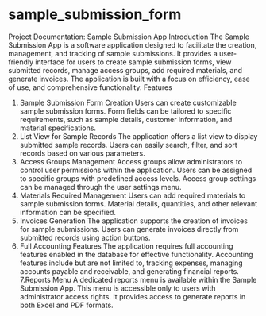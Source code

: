# sample_submission_form
Project Documentation: Sample Submission App
Introduction
The Sample Submission App is a software application designed to facilitate the creation, management, and tracking of sample submissions. It provides a user-friendly interface for users to create sample submission forms, view submitted records, manage access groups, add required materials, and generate invoices. The application is built with a focus on efficiency, ease of use, and comprehensive functionality.
Features
1. Sample Submission Form Creation
Users can create customizable sample submission forms.
Form fields can be tailored to specific requirements, such as sample details, customer information, and material specifications.
2. List View for Sample Records
The application offers a list view to display submitted sample records.
Users can easily search, filter, and sort records based on various parameters.
3. Access Groups Management
Access groups allow administrators to control user permissions within the application.
Users can be assigned to specific groups with predefined access levels.
Access group settings can be managed through the user settings menu.
4. Materials Required Management
Users can add required materials to sample submission forms.
Material details, quantities, and other relevant information can be specified.
5. Invoices Generation
The application supports the creation of invoices for sample submissions.
Users can generate invoices directly from submitted records using action buttons.
6. Full Accounting Features
The application requires full accounting features enabled in the database for effective functionality.
Accounting features include but are not limited to, tracking expenses, managing accounts payable and receivable, and generating financial reports.
7.Reports Menu
A dedicated reports menu is available within the Sample Submission App.
This menu is accessible only to users with administrator access rights.
It provides access to generate reports in both Excel and PDF formats.


